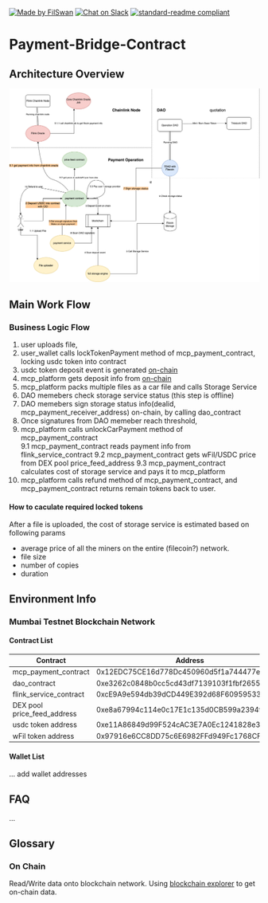 [![Made by FilSwan](https://img.shields.io/badge/made%20by-FilSwan-green.svg)](https://www.filswan.com/)
[![Chat on Slack](https://img.shields.io/badge/slack-filswan.slack.com-green.svg)](https://filswan.slack.com)
[![standard-readme compliant](https://img.shields.io/badge/readme%20style-standard-brightgreen.svg)](https://github.com/RichardLitt/standard-readme)

# Payment-Bridge-Contract


## Architecture Overview

![Architecture Overview!](./docs/image/architecture.png "Contract Architecture Overview")


## Main Work Flow

### Business Logic Flow

1. user uploads file, 
2. user_wallet calls lockTokenPayment method of mcp_payment_contract, locking usdc token into contract
3. usdc token deposit event is generated [on-chain](#On-Chain)
4. mcp_platform gets deposit info from [on-chain](#On-Chain)
5. mcp_platform packs multiple files as a car file and calls Storage Service
6. DAO memebers check storage service status (this step is offline)
7. DAO memebers sign storage status info(dealid, mcp_payment_receiver_address) on-chain, by calling dao_contract
8. Once signatures from DAO memeber reach threshold, 
9. mcp_platform calls unlockCarPayment method of mcp_payment_contract  
9.1 mcp_payment_contract reads payment info from flink_service_contract
9.2 mcp_payment_contract gets wFil/USDC price from DEX pool price_feed_address 
9.3 mcp_payment_contract calculates cost of storage service and pays it to mcp_platform  
1.  mcp_platform calls refund method of mcp_payment_contract, and mcp_payment_contract returns remain tokens back to user.  




#### How to caculate required locked tokens
After a file is uploaded, the cost of storage service is estimated based on following params   
   - average price of all the miners on the entire (filecoin?) network.  
   - file size  
   - number of copies
   - duration  


## Environment Info

### Mumbai Testnet Blockchain Network
#### Contract List
|Contract   |  Address |
|---|---|
| mcp_payment_contract  | 0x12EDC75CE16d778Dc450960d5f1a744477ee49a0  |
| dao_contract  | 0xe3262c0848b0cc5cd43df7139103f1fbf26558cc  |
| flink_service_contract  | 0xcE9A9e594db39dCD449E392d68F60959533c0D75  |
| DEX pool price_feed_address  | 0xe8a67994c114e0c17E1c135d0CB599a2394f1505  |
| usdc token address  | 0xe11A86849d99F524cAC3E7A0Ec1241828e332C62  |
| wFil token address  | 0x97916e6CC8DD75c6E6982FFd949Fc1768CF8c055  |

#### Wallet List
... add wallet addresses

## FAQ
...

## Glossary
### On Chain
Read/Write data onto blockchain network. Using [blockchain explorer](https://mumbai.polygonscan.com/) to get on-chain data.
